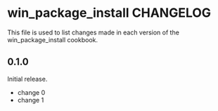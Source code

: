 # win_package_install CHANGELOG

This file is used to list changes made in each version of the win_package_install cookbook.

## 0.1.0

Initial release.

- change 0
- change 1
